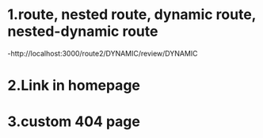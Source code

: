 # 1.route, nested route, dynamic route, nested-dynamic route 
-http://localhost:3000/route2/DYNAMIC/review/DYNAMIC

# 2.Link in homepage
# 3.custom 404 page
